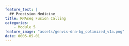 ```yaml
---
feature_text: |
  ## Precision Medicine
title: RNAseq Fusion Calling
categories:
    - Module 5
feature_image: "assets/genvis-dna-bg_optimized_v1a.png"
date: 0005-05-01
---
```


